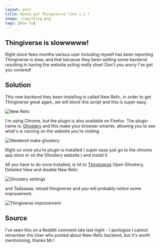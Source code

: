 ```yaml
---
layout: post
title: Wanna get Thingiverse like a 🚀 ?
image: /img/thing.png
tags: [How to]
---
```


## Thingiverse is slowwwww!

Right since fews months various user including myself has been reporting Thingiverse is slow, and that because they been adding some backend resulting in having the website acting really slow! Don't you worry I've got you covered!

## Solution

This new backend they been installing is called New Relic, in order to get Thingiverse great again, we will block this script and this is super easy.

![New Relic](https://i.gyazo.com/f2005d97351f58523e329a32df2a3005.png)

I'm using Chrome, but the plugin is also available on Firefox. The plugin name is: [Ghostery](https://www.ghostery.com/) and this make your browser smarter, allowing you to see what's is running on the website you're visiting

![Weekend make ghostery](https://i.gyazo.com/87f747e87149e891db204cfa1074dcfa.png)

Right so once you're plugin is installed ( super easy just go to the chrome app store or on the Ghostery website ) and install it

All you have to do once installed, is hit to [Thingiverse](https://www.thingiverse.com) Open Ghostery, Detailed View and disable New Relic

![Ghostery settings](https://i.gyazo.com/059670fc4c23d7e447d508b67c0997e1.png)

and Tadaaaaa, reload thingiverse and you will probably notice some improvement.

![Thingiverse improvement](https://i.gyazo.com/2b8fcce4246f9462339d4701c565fa61.gif)

## Source

I've seen this on a Redditt comment late last night - I apologize I cannot remember the User who posted about New-Relic backend, but it's worth mentionning, thanks Mr.!
